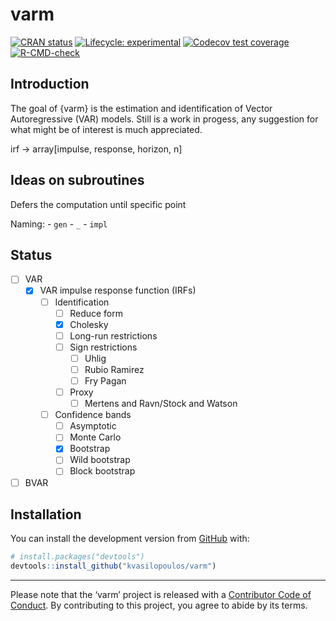 
<!-- README.md is generated from README.Rmd. Please edit that file -->

# varm

<!-- badges: start -->

[![CRAN
status](https://www.r-pkg.org/badges/version/varm)](https://cran.r-project.org/package=varm)
[![Lifecycle:
experimental](https://img.shields.io/badge/lifecycle-experimental-orange.svg)](https://www.tidyverse.org/lifecycle/#experimental)
[![Codecov test
coverage](https://codecov.io/gh/kvasilopoulos/varm/branch/master/graph/badge.svg)](https://codecov.io/gh/kvasilopoulos/varm?branch=master)
[![R-CMD-check](https://github.com/kvasilopoulos/varm/workflows/R-CMD-check/badge.svg)](https://github.com/kvasilopoulos/varm/actions)
<!-- badges: end -->

## Introduction

The goal of {varm} is the estimation and identification of Vector
Autoregressive (VAR) models. Still is a work in progess, any suggestion
for what might be of interest is much appreciated.

irf -&gt; array\[impulse, response, horizon, n\]

## Ideas on subroutines

Defers the computation until specific point

Naming: - `gen` - `_` - `impl`

## Status

-   [ ] VAR
    -   [x] VAR impulse response function (IRFs)
        -   [ ] Identification
            -   [ ] Reduce form
            -   [x] Cholesky
            -   [ ] Long-run restrictions
            -   [ ] Sign restrictions
                -   [ ] Uhlig
                -   [ ] Rubio Ramirez
                -   [ ] Fry Pagan
            -   [ ] Proxy
                -   [ ] Mertens and Ravn/Stock and Watson
        -   [ ] Confidence bands
            -   [ ] Asymptotic
            -   [ ] Monte Carlo
            -   [x] Bootstrap
            -   [ ] Wild bootstrap
            -   [ ] Block bootstrap
-   [ ] BVAR

## Installation

You can install the development version from
[GitHub](https://github.com/) with:

``` r
# install.packages("devtools")
devtools::install_github("kvasilopoulos/varm")
```

------------------------------------------------------------------------

Please note that the ‘varm’ project is released with a [Contributor Code
of Conduct](.github/CODE_OF_CONDUCT.md). By contributing to this
project, you agree to abide by its terms.
